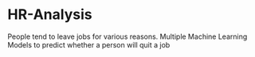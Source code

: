# HR-Analysis
People tend to leave jobs for various reasons. Multiple Machine Learning Models to predict whether a person will quit a job
